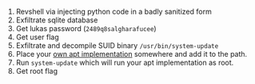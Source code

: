 1. Revshell via injecting python code in a badly sanitized form
2. Exfiltrate sqlite database
3. Get lukas password (`2489q8salgharafucee`)
4. Get user flag
5. Exfiltrate and decompile SUID binary `/usr/bin/system-update`
6. Place your [own apt implementation](./apt) somewhere and add it to the path.
7. Run `system-update` which will run your apt implementation as root.
8. Get root flag
